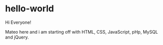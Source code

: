 # hello-world

Hi Everyone!

Mateo here and i am starting off with HTML, CSS, JavaScript, pHp, MySQL and jQuery.
